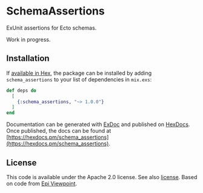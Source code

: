 # SchemaAssertions

ExUnit assertions for Ecto schemas.

Work in progress.

## Installation

If [available in Hex](https://hex.pm/docs/publish), the package can be installed
by adding `schema_assertions` to your list of dependencies in `mix.exs`:

```elixir
def deps do
  [
    {:schema_assertions, "~> 1.0.0"}
  ]
end
```

Documentation can be generated with [ExDoc](https://github.com/elixir-lang/ex_doc)
and published on [HexDocs](https://hexdocs.pm). Once published, the docs can
be found at [https://hexdocs.pm/schema_assertions](https://hexdocs.pm/schema_assertions).

## License

This code is available under the Apache 2.0 license. See also [license](./license.txt).
Based on code from [Epi Viewpoint](https://github.com/RatioPBC/epi-viewpoint).
